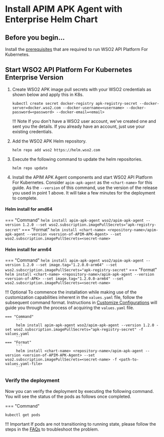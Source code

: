 # Install APIM APK Agent with Enterprise Helm Chart

## Before you begin...

Install the [prerequisites](../../setup/prerequisites) that are required to run WSO2 API Platform For Kubernetes.

## Start WSO2 API Platform For Kubernetes Enterprise Version

1.  Create WSO2 APK image pull secrets with your WSO2 credentials as shown below and apply
    this in K8s.

    ```console
    kubectl create secret docker-registry apk-registry-secret --docker-server=docker.wso2.com --docker-username=<username> --docker-password=<password> --docker-email=<email>
    ```

    !!! Note
        If you don't have a WSO2 user account, we've created one and sent you the details. If you already have an account, just use your existing credentials.

2. Add the WSO2 APK Helm repository.

    ```console
    helm repo add wso2 https://helm.wso2.com
    ```

3. Execute the following command to update the helm repositories.

      ```console
      helm repo update
      ```

4. Install the APIM APK Agent components and start WSO2 API Platform For Kubernetes. Consider ```apim-apk-agent``` as the ```<chart-name>``` for this guide. As the ```--version``` of this command, use the version of the release you used in point 1 above. It will take a few minutes for the deployment to complete.

#### Helm install for amd64

=== "Command"
    ```
    helm install apim-apk-agent wso2/apim-apk-agent --version 1.2.0 --set wso2.subscription.imagePullSecrets="apk-registry-secret"
    ```
=== "Format"
    ```
    helm install <chart-name> <repository-name>/apim-apk-agent --version <version-of-APIM-APK-Agent> --set wso2.subscription.imagePullSecrets=<secret-name>
    ```

#### Helm install for arm64

=== "Command"
    ```
    helm install apim-apk-agent wso2/apim-apk-agent --version 1.2.0 --set image.tag="1.2.0.0-arm64" --set wso2.subscription.imagePullSecrets="apk-registry-secret"
    ```
=== "Format"
    ```
    helm install <chart-name> <repository-name>/apim-apk-agent --version <version-of-APK> --set image.tag="1.2.0.0-arm64" --set wso2.subscription.imagePullSecrets=<secret-name>
    ```

!!! Optional
    To commence the installation while making use of the customization capabilities inherent in the `values.yaml` file, follow the subsequent command format. Instructions in [Customize Configurations](../setup/customize-configurations.md) will guide you through the process of acquiring the `values.yaml` file.
        
    === "Command"
         ```
         helm install apim-apk-agent wso2/apim-apk-agent --version 1.2.0 -set wso2.subscription.imagePullSecrets="apk-registry-secret" -f values.yaml
         ```
    === "Format"
         ```
         helm install <chart-name> <repository-name>/apim-apk-agent --version <version-of-APIM-APK-Agent> --set wso2.subscription.imagePullSecrets=<secret-name> -f <path-to-values.yaml-file> 
         ```

### Verify the deployment

Now you can verify the deployment by executing the following command. You will see the status of the pods as follows once completed.

=== "Command"
```
kubectl get pods
```

!!! Important
    If pods are not transitioning to running state, please follow the steps in the [FAQs](../../about-apk/FAQs/#q3-why-are-pods-not-transitioning-to-the-running-state-for-a-long-time) to troubleshoot the problem.
